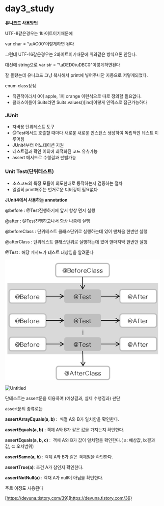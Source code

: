 # day3_study

**유니코드 사용방법**

UTF-8같은경우는 1바이트이기때문에

var char = '\uAC00'이렇게하면 된다

그런데 UTF-16같은경우는 2바이트이기때문에 위와같은 방식으론 안된다.

대신에 string으로 var str = "\uDED0\uDBC0"이렇게하면된다

잘 몰랐는데 유니코드 그냥 복사해서 print에 넣어주니깐 자동으로 저렇게되었다.

enum class장점

- 직관적이라서 0이 apple, 1이 orange 이런식으로 따로 정의할 필요없다.
- 클래스이름이 Suits라면 Suits.values()[ind]이렇게 인덱스로 접근가능하다

### **JUnit**

- 자바용 단위테스트 도구
- @Test메서드 호출할 때마다 새로운 새로운 인스턴스 생성하여 독립적인 테스트 이루어짐
- JUnit4부터 어노테이션 지원
- 테스트결과 확인 이외에 최적화된 코드 유츄가능
- assert 메서드로 수행결과 판별가능

### **Unit Test(단위테스트)**

- 소스코드의 특정 모듈이 의도한대로 동작하는지 검증하는 절차
- 일일히 print해주는 번거로운 디버깅이 필요없다

**JUnit4에서 사용하는 annotation**

@before : @Test진행하기에 앞서 항상 먼저 실행

@after : @Test진행하고나서 항상 나중에 실행

@beforeClass : 단위테스트 클래스단위로 실행하는데 있어 맨처음 한번만 실행

@afterClass : 단위테스트 클래스단위로 실행하는데 있어 맨마지막 한번만 실행

@Test : 해당 메서드가 테스트 대상임을 알려준다

![Untitled](./day3_study/Untitled.png)

![Untitled](day3_study%2045fa194910ef48aaa3971e08b2fb2bf8/Untitled.png)

단테스트는 assert문을 이용하여 (예상결과, 실제 수행결과) 판단

assert문의 종류로는 

**assertArrayEquals(a, b)** :  배열 A와 B가 일치함을 확인한다.

**assertEquals(a, b)** : 객체 A와 B가 같은 값을 가지는지 확인한다.

**assertEquals(a, b, c)** :  객체 A와 B가 값이 일치함을 확인한다.( a: 예상값, b:결과값, c: 오차범위)

**assertSame(a, b)** : 객체 A와 B가 같은 객체임을 확인한다.

**assertTrue(a)**: 조건 A가 참인지 확인한다.

**assertNotNull(a)** : 객채 A가 null이 아님을 확인한다.

주로 이정도 사용된다

[https://devuna.tistory.com/39](https://devuna.tistory.com/39)